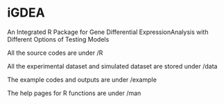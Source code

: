 # iGDEA
An Integrated R Package for Gene Differential ExpressionAnalysis with Different Options of Testing Models

All the source codes are under /R

All the experimental dataset and simulated dataset are stored under /data

The example codes and outputs are under /example

The help pages for R functions are under /man
